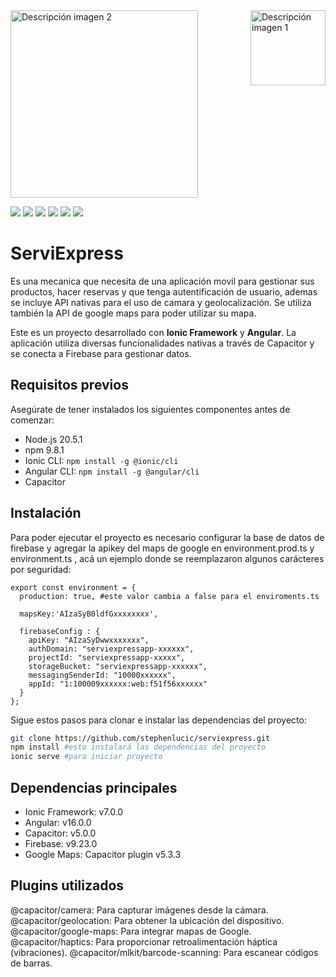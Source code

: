<div style="display: flex; justify-content: space-between;">
    <img src="https://cdn.worldvectorlogo.com/logos/angular-3.svg" alt="Descripción imagen 2" width="300" />
    <img src="https://trbl-services.eu/wp-content/uploads/2018/06/ionic-1.png" alt="Descripción imagen 1" width="120" />
</div>

![](https://img.shields.io/github/stars/pandao/editor.md.svg) ![](https://img.shields.io/github/forks/pandao/editor.md.svg) ![](https://img.shields.io/github/tag/pandao/editor.md.svg) ![](https://img.shields.io/github/release/pandao/editor.md.svg) ![](https://img.shields.io/github/issues/pandao/editor.md.svg) ![](https://img.shields.io/bower/v/editor.md.svg)

# ServiExpress
Es una mecanica que necesita de una aplicación movil para gestionar sus productos, hacer reservas y que tenga autentificación de usuario, ademas se incluye API nativas para el uso de camara y geolocalización. Se utiliza también la API de google maps para poder utilizar su mapa.

Este es un proyecto desarrollado con **Ionic Framework** y **Angular**. La aplicación utiliza diversas funcionalidades nativas a través de Capacitor y se conecta a Firebase para gestionar datos.


## Requisitos previos

Asegúrate de tener instalados los siguientes componentes antes de comenzar:

- Node.js 20.5.1
- npm 9.8.1
- Ionic CLI: `npm install -g @ionic/cli`
- Angular CLI: `npm install -g @angular/cli`
- Capacitor

## Instalación

Para poder ejecutar el proyecto es necesario configurar la base de datos de firebase y agregar la apikey del maps de google en environment.prod.ts y environment.ts , acá un ejemplo donde se reemplazaron algunos carácteres por seguridad:
```  
export const environment = {
  production: true, #este valor cambia a false para el enviroments.ts

  mapsKey:'AIzaSyB0ldfGxxxxxxxx',

  firebaseConfig : {
    apiKey: "AIzaSyDwwxxxxxxx",
    authDomain: "serviexpressapp-xxxxxx",
    projectId: "serviexpressapp-xxxxx",
    storageBucket: "serviexpressapp-xxxxxx",
    messagingSenderId: "10000xxxxxx",
    appId: "1:100009xxxxxx:web:f51f56xxxxxx"
  }
};
```

Sigue estos pasos para clonar e instalar las dependencias del proyecto:

```bash
git clone https://github.com/stephenlucic/serviexpress.git
npm install #esto instalará las dependencias del proyecto
ionic serve #para iniciar proyecto
```

## Dependencias principales

- Ionic Framework: v7.0.0
- Angular: v16.0.0
- Capacitor: v5.0.0
- Firebase: v9.23.0
- Google Maps: Capacitor plugin v5.3.3



## Plugins utilizados

@capacitor/camera: Para capturar imágenes desde la cámara.
@capacitor/geolocation: Para obtener la ubicación del dispositivo.
@capacitor/google-maps: Para integrar mapas de Google.
@capacitor/haptics: Para proporcionar retroalimentación háptica (vibraciones).
@capacitor/mlkit/barcode-scanning: Para escanear códigos de barras.

